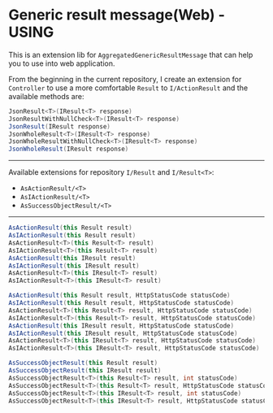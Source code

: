 # Generic result message(Web) - USING

This is an extension lib for `AggregatedGenericResultMessage` that can help you to use into web application.

From the beginning in the current repository, I create an extension for `Controller` to use a more comfortable `Result` to `I/ActionResult` and the available methods are:
```csharp
JsonResult<T>(IResult<T> response)
JsonResultWithNullCheck<T>(IResult<T> response)
JsonResult(IResult response)
JsonWholeResult<T>(IResult<T> response)
JsonWholeResultWithNullCheck<T>(IResult<T> response)
JsonWholeResult(IResult response)
```
<hr/>

Available extensions for repository `I/Result` and `I/Result<T>`:
* `AsActionResult/<T>`
* `AsIActionResult/<T>`
* `AsSuccessObjectResult/<T>`

---
```csharp
AsActionResult(this Result result)
AsIActionResult(this Result result)
AsActionResult<T>(this Result<T> result)
AsIActionResult<T>(this Result<T> result)
AsActionResult(this IResult result)
AsIActionResult(this IResult result)
AsActionResult<T>(this IResult<T> result)
AsIActionResult<T>(this IResult<T> result)
```

```csharp
AsActionResult(this Result result, HttpStatusCode statusCode)
AsIActionResult(this Result result, HttpStatusCode statusCode)
AsActionResult<T>(this Result<T> result, HttpStatusCode statusCode)
AsIActionResult<T>(this Result<T> result, HttpStatusCode statusCode)
AsActionResult(this IResult result, HttpStatusCode statusCode)
AsIActionResult(this IResult result, HttpStatusCode statusCode)
AsActionResult<T>(this IResult<T> result, HttpStatusCode statusCode)
AsIActionResult<T>(this IResult<T> result, HttpStatusCode statusCode)
```

```csharp
AsSuccessObjectResult(this Result result)
AsSuccessObjectResult(this IResult result)
AsSuccessObjectResult<T>(this Result<T> result, int statusCode)
AsSuccessObjectResult<T>(this Result<T> result, HttpStatusCode statusCode)
AsSuccessObjectResult<T>(this IResult<T> result, int statusCode)
AsSuccessObjectResult<T>(this IResult<T> result, HttpStatusCode statusCode)
```

